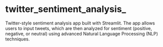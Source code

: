 # twitter_sentiment_analysis_
 Twitter-style sentiment analysis app built with Streamlit. The app allows users to input tweets, which are then analyzed for sentiment (positive, negative, or neutral) using advanced Natural Language Processing (NLP) techniques.

